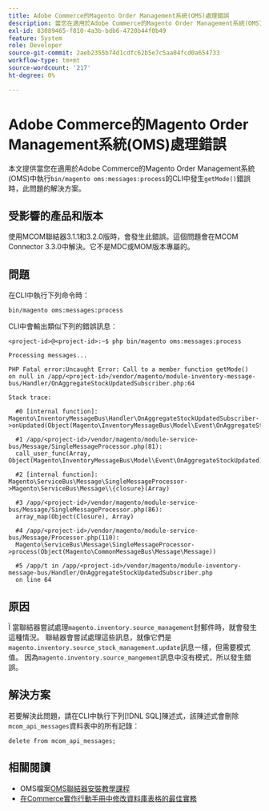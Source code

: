 ```yaml
---
title: Adobe Commerce的Magento Order Management系統(OMS)處理錯誤
description: 當您在適用於Adobe Commerce的Magento Order Management系統(OMS)中執行「bin/magento oms:messages:process」的CLI中收到「getMode()」錯誤時，本文提供此問題的解決方案。
exl-id: 83089465-f810-4a3b-bdb6-4720b44f0b49
feature: System
role: Developer
source-git-commit: 2aeb2355b74d1cdfc62b5e7c5aa04fcd0a654733
workflow-type: tm+mt
source-wordcount: '217'
ht-degree: 0%

---
```


# Adobe Commerce的Magento Order Management系統(OMS)處理錯誤

本文提供當您在適用於Adobe Commerce的Magento Order Management系統(OMS)中執行`bin/magento oms:messages:process`的CLI中發生`getMode()`錯誤時，此問題的解決方案。

## 受影響的產品和版本

使用MCOM聯結器3.1.1和3.2.0版時，會發生此錯誤。這個問題會在MCOM Connector 3.3.0中解決。它不是MDC或MOM版本專屬的。

## 問題

在CLI中執行下列命令時：

`bin/magento oms:messages:process`

CLI中會輸出類似下列的錯誤訊息：

```
<project-id>@<project-id>:~$ php bin/magento oms:messages:process

Processing messages...

PHP Fatal error:Uncaught Error: Call to a member function getMode()
on null in /app/<project-id>/vendor/magento/module-inventory-message-bus/Handler/OnAggregateStockUpdatedSubscriber.php:64

Stack trace:

  #0 [internal function]: Magento\InventoryMessageBus\Handler\OnAggregateStockUpdatedSubscriber->onUpdated(Object(Magento\InventoryMessageBus\Model\Event\OnAggregateStockUpdated))

  #1 /app/<project-id>/vendor/magento/module-service-bus/Message/SingleMessageProcessor.php(81):
  call_user_func(Array, Object(Magento\InventoryMessageBus\Model\Event\OnAggregateStockUpdated))

  #2 [internal function]: Magento\ServiceBus\Message\SingleMessageProcessor->Magento\ServiceBus\Message\\{closure}(Array)

  #3 /app/<project-id>/vendor/magento/module-service-bus/Message/SingleMessageProcessor.php(86):
  array_map(Object(Closure), Array)

  #4 /app/<project-id>/vendor/magento/module-service-bus/Message/Processor.php(110):
  Magento\ServiceBus\Message\SingleMessageProcessor->process(Object(Magento\CommonMessageBus\Message\Message))

  #5 /app/t in /app/<project-id>/vendor/magento/module-inventory-message-bus/Handler/OnAggregateStockUpdatedSubscriber.php
  on line 64
```

## 原因

Ï
當聯結器嘗試處理`magento.inventory.source_management`封郵件時，就會發生這種情況。 聯結器會嘗試處理這些訊息，就像它們是`magento.inventory.source_stock_management.update`訊息一樣，但需要模式值。 因為`magento.inventory.source_mangement`訊息中沒有模式，所以發生錯誤。

## 解決方案

若要解決此問題，請在CLI中執行下列[!DNL SQL]陳述式，該陳述式會刪除`mcom_api_messages`資料表中的所有記錄：

`delete from mcom_api_messages;`

## 相關閱讀

* OMS檔案[OMS聯結器安裝教學課程](https://commerce-docs.github.io/oms-documentation-archive/integration/connector/setup-tutorial/)
* [在Commerce實作行動手冊中修改資料庫表格的最佳實務](https://experienceleague.adobe.com/en/docs/commerce-operations/implementation-playbook/best-practices/development/modifying-core-and-third-party-tables#why-adobe-recommends-avoiding-modifications)
